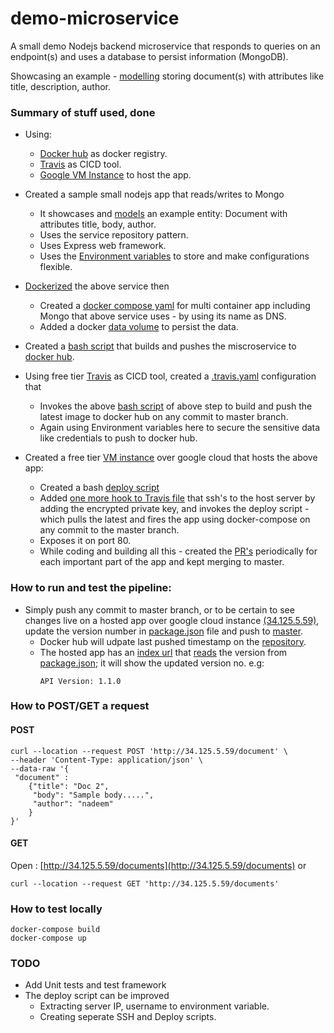 # demo-microservice
A small demo Nodejs backend microservice that responds to queries on an endpoint(s) and uses a database to persist information (MongoDB).

Showcasing an example - [modelling](https://github.com/nadeemnazeer/demo-microservice/blob/master/model/document.model.js) storing document(s) with attributes like title, description, author. 

### Summary of stuff used, done
* Using:
  * [Docker hub](https://hub.docker.com/) as docker registry.
  * [Travis](https://app.travis-ci.com/) as CICD tool.
  * [Google VM Instance](https://cloud.google.com/compute/docs/instances) to host the app. 
  
* Created a sample small nodejs app that reads/writes to Mongo
  * It showcases and [models](https://github.com/nadeemnazeer/demo-microservice/blob/master/model/document.model.js) an example entity: Document with attributes title, body, author.
  * Uses the service repository pattern.
  * Uses Express web framework. 
  * Uses the [Environment variables](https://github.com/nadeemnazeer/demo-microservice/blob/master/.env) to store and make configurations flexible. 
* [Dockerized](https://github.com/nadeemnazeer/demo-microservice/blob/master/Dockerfile) the above service then
  * Created a [docker compose yaml](https://github.com/nadeemnazeer/demo-microservice/blob/master/docker-compose.yml) for multi container app including Mongo that above service uses - by using its name as DNS.
  * Added a docker [data volume](https://github.com/nadeemnazeer/demo-microservice/blob/master/docker-compose.yml#L20) to persist the data.
* Created a [bash script](https://github.com/nadeemnazeer/demo-microservice/blob/master/scripts/docker-push) that builds and pushes the miscroservice to [docker hub](https://hub.docker.com/repository/docker/nadeemnazeer/demo-microservice).
* Using free tier [Travis](https://app.travis-ci.com/) as CICD tool, created a [.travis.yaml](https://github.com/nadeemnazeer/demo-microservice/blob/master/.travis.yml) configuration that
  * Invokes the above [bash script](https://github.com/nadeemnazeer/demo-microservice/blob/master/scripts/docker-push) of above step to build and push the latest image to docker hub on any commit to master branch.
  * Again using Environment variables here to secure the sensitive data like credentials to push to docker hub.
* Created a free tier [VM instance](](http://34.125.5.59/)) over google cloud that hosts the above app:
  * Created a bash [deploy script](https://github.com/nadeemnazeer/demo-microservice/blob/master/scripts/deploy) 
  * Added [one more hook to Travis file](https://github.com/nadeemnazeer/demo-microservice/blob/master/.travis.yml#L14) that ssh's to the host server by adding the encrypted private key, and invokes the deploy script - which pulls the latest and fires the app using docker-compose on any commit to the master branch.
  * Exposes it on port 80.
  * While coding and building all this - created the [PR's](https://github.com/nadeemnazeer/demo-microservice/pulls?q=is%3Apr+is%3Aclosed) periodically for each important part of the app and kept merging to master.
  
### How to run and test the pipeline:
* Simply push any commit to master branch, or to be certain to see changes live on a hosted app over google cloud instance [(34.125.5.59)](http://34.125.5.59/), update the version number in [package.json](https://github.com/nadeemnazeer/demo-microservice/blob/master/package.json#L3) file and push to [master](https://github.com/nadeemnazeer/demo-microservice/tree/master).
  * Docker hub will udpate last pushed timestamp on the [repository](https://hub.docker.com/r/nadeemnazeer/demo-microservice ).
  * The hosted app has an [index url](http://34.125.5.59/) that [reads](https://github.com/nadeemnazeer/demo-microservice/blob/master/index.js#L11) the version from [package.json](https://github.com/nadeemnazeer/demo-microservice/blob/master/package.json#L3); it will show the updated version no. e.g:
    ```
    API Version: 1.1.0
    ``` 

### How to POST/GET a request
#### POST
```
curl --location --request POST 'http://34.125.5.59/document' \
--header 'Content-Type: application/json' \
--data-raw '{
 "document" : 
    {"title": "Doc 2",
     "body": "Sample body.....",
     "author": "nadeem"
    }
}'
```
#### GET
Open : [http://34.125.5.59/documents](http://34.125.5.59/documents) or
```
curl --location --request GET 'http://34.125.5.59/documents'
```

### How to test locally
```
docker-compose build
docker-compose up
```

### TODO
* Add Unit tests and test framework
* The deploy script can be improved 
  * Extracting server IP, username to environment variable.
  * Creating seperate SSH and Deploy scripts.

